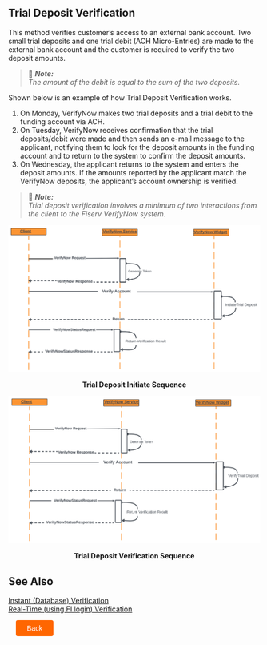 ## Trial Deposit Verification

This method verifies customer’s access to an external bank account. Two small trial deposits and one trial debit (ACH Micro-Entries) are made to the external bank account and the customer is required to verify the two deposit amounts.  

> :memo: _**Note:** <br/>The amount of the debit is equal to the sum of the two deposits._

Shown below is an example of how Trial Deposit Verification works.

1. On Monday, VerifyNow makes two trial deposits and a trial debit to the funding account via ACH. 
2. On Tuesday, VerifyNow receives confirmation that the trial deposits/debit were made and then sends an e-mail message to the applicant, notifying them to look for the deposit amounts in the funding account and to return to the system to confirm the deposit amounts. 
3. On Wednesday, the applicant returns to the system and enters the deposit amounts. If the amounts reported by the applicant match the VerifyNow deposits, the applicant’s account ownership is verified.


> :memo: _**Note:** <br/>Trial deposit verification involves a minimum of two interactions from the client to the Fiserv VerifyNow system._

<center>

![Images](../../assets/images/td-sequence1.png)

<b>Trial Deposit Initiate Sequence</b>
</center>

<center>

![Images](../../assets/images/td-sequence2.png)

<b>Trial Deposit Verification Sequence</b>

</center>

## See Also
[Instant (Database) Verification](?path=docs/verifynow-account-verification-method/instant-verification.md)</br>
[Real-Time (using FI login) Verification](?path=docs/verifynow-account-verification-method/real-time-verification.md)

<div class="debit-card-button-container">
<div class="debit-card-left-button">
<a href="?path=docs/verifynow-account-verification-method.md">Back</a>
</div>
</div>

<style>
    .debit-card-button-container {
        position: relative;
        width: 100%;
        height: 30px;
        font-family: sans-serif;
        margin: 0px 15px;
    }
    .debit-card-left-button a,
    .debit-card-right-button a{
        position: absolute;
        display: inline;
        border: 0px;
        background: rgb(255, 102, 0);
        color: rgb(255, 255, 255);
        padding: 8px 22px;
        cursor: pointer;
        border-radius: 4px;                                
        text-align: center;
        text-decoration: none;
        transition: all 0.3s ease;
    }
    .debit-card-left-button a{ 
        left: 0;
    }
    .debit-card-right-button a{
        right: 0;
    }
    .debit-card-left-button a:hover,
    .debit-card-right-button a:hover {
        color: #f60;
        background-color: white;
        border: 2px solid #f60;
    }
    .confirm-button {
        padding: 2px;
        font-weight: bold;
    }
</style>


